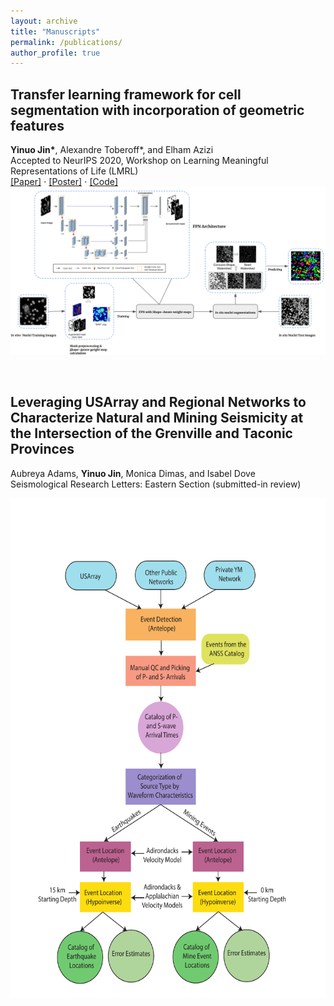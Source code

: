 ```yaml
---
layout: archive
title: "Manuscripts"
permalink: /publications/
author_profile: true
---
```

## Transfer learning framework for cell segmentation with incorporation of geometric features

**Yinuo Jin\***, Alexandre Toberoff\*, and Elham Azizi<br>Accepted to NeurIPS 2020, Workshop on Learning Meaningful Representations of Life (LMRL)<br>
[[Paper]](https://yinuojin.github.io/files/in_situ_cell_segmentation.pdf) ⋅ [[Poster]](https://yinuojin.github.io/files/LMRL_poster.pdf) ⋅ [[Code]](https://github.com/YinuoJin/cell-segmentation)<br><img src='/images/segmentation_figure.png'>

<br>

## Leveraging USArray and Regional Networks to Characterize Natural and Mining Seismicity at the Intersection of the Grenville and Taconic Provinces

Aubreya Adams, **Yinuo Jin**, Monica Dimas, and Isabel Dove<br>Seismological Research Letters: Eastern Section (submitted-in review)<br><center><img src='/images/seismicity_figure.png' align="middle" width="600" height="800"></center>
